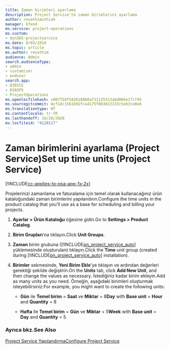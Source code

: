```yaml
---
title: Zaman birimleri ayarlama
description: Project Service'ta zaman birimlerini ayarlama
author: revathimuthiah
manager: kfend
ms.service: project-operations
ms.custom:
- dyn365-projectservice
ms.date: 8/03/2018
ms.topic: article
ms.author: revathim
audience: Admin
search.audienceType:
- admin
- customizer
- enduser
search.app:
- D365CE
- D365PS
- ProjectOperations
ms.openlocfilehash: c007f59f542618860af21125313abd066e17cf45
ms.sourcegitcommit: 4cf1dc1561b92fca4175f0b3813133c5e63ce8e6
ms.translationtype: HT
ms.contentlocale: tr-TR
ms.lasthandoff: 10/28/2020
ms.locfileid: "4120117"
---
```

# <a name="set-up-time-units-project-service"></a><span data-ttu-id="281ce-103">Zaman birimlerini ayarlama (Project Service)</span><span class="sxs-lookup"><span data-stu-id="281ce-103">Set up time units (Project Service)</span></span>

[!INCLUDE[cc-applies-to-psa-app-1x-2x](../includes/cc-applies-to-psa-app-1x-2x.md)]

<span data-ttu-id="281ce-104">Projelerinizi zamanlama ve faturalama için temel olarak kullanacağınız ürün kataloğundaki zaman birimlerini yapılandırın.</span><span class="sxs-lookup"><span data-stu-id="281ce-104">Configure the time units in the product catalog that you’ll use as a base for scheduling and billing your projects.</span></span>  
  
1. <span data-ttu-id="281ce-105">**Ayarlar > Ürün Kataloğu** öğesine gidin.</span><span class="sxs-lookup"><span data-stu-id="281ce-105">Go to **Settings > Product Catalog**.</span></span>  
  
2. <span data-ttu-id="281ce-106">**Birim Grupları**'na tıklayın.</span><span class="sxs-lookup"><span data-stu-id="281ce-106">Click **Unit Groups**.</span></span>  
  
3. <span data-ttu-id="281ce-107">**Zaman** birim grubuna ([!INCLUDE[pn_project_service_auto](../includes/pn-project-service-auto.md)] yüklemesinde oluşturulan) tıklayın.</span><span class="sxs-lookup"><span data-stu-id="281ce-107">Click the **Time** unit group (created during [!INCLUDE[pn_project_service_auto](../includes/pn-project-service-auto.md)] installation).</span></span>  
  
4. <span data-ttu-id="281ce-108">**Birimler** sekmesinde, **Yeni Birim Ekle**'ye tıklayın ve ardından değerleri gerektiği şekilde değiştirin.</span><span class="sxs-lookup"><span data-stu-id="281ce-108">On the **Units** tab, click **Add New Unit**, and then change the values as necessary.</span></span> <span data-ttu-id="281ce-109">İstediğiniz kadar birim ekleyin.</span><span class="sxs-lookup"><span data-stu-id="281ce-109">Add as many units as you need.</span></span> <span data-ttu-id="281ce-110">Örneğin, aşağıdaki birimleri oluşturmak isteyebilirsiniz:</span><span class="sxs-lookup"><span data-stu-id="281ce-110">For example, you might want to create the following units:</span></span>  
  
   - <span data-ttu-id="281ce-111">**Gün** ile **Temel birim** = **Saat** ve **Miktar** = 8</span><span class="sxs-lookup"><span data-stu-id="281ce-111">**Day** with **Base unit** = **Hour** and **Quantity** = 8</span></span>  
  
   - <span data-ttu-id="281ce-112">**Hafta** ile **Temel birim** = **Gün** ve **Miktar** = 5</span><span class="sxs-lookup"><span data-stu-id="281ce-112">**Week** with **Base unit** = **Day** and **Quantity** = 5</span></span>  
  
### <a name="see-also"></a><span data-ttu-id="281ce-113">Ayrıca bkz.</span><span class="sxs-lookup"><span data-stu-id="281ce-113">See Also</span></span>  
 [<span data-ttu-id="281ce-114">Project Service Yapılandırma</span><span class="sxs-lookup"><span data-stu-id="281ce-114">Configure Project Service</span></span>](../psa/configure.md)
